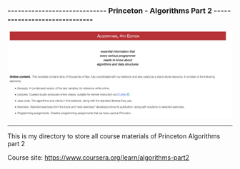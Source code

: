### ----------------------------- Princeton - Algorithms Part 2 ------------------------------
<img src = "https://raw.githubusercontent.com/lehoangan2906/Algorithms--Part-II/main/Thumb.png">

---------------------------------------------------------------------------------------

This is my directory to store all course materials of Princeton Algorithms part 2

Course site: https://www.coursera.org/learn/algorithms-part2
